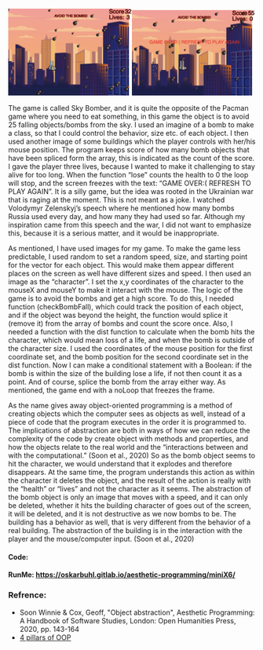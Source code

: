<img src="play.png" alt="png" width="50%"/><img src="lose.png" alt="lose" width="50%"/>

The game is called Sky Bomber, and it is quite the opposite of the Pacman game where you need to eat something, in this game the object is to avoid 25 falling objects/bombs from the sky. I used an imagine of a bomb to make a class, so that I could control the behavior, size etc. of each object. I then used another image of some buildings which the player controls with her/his mouse position. The program keeps score of how many bomb objects that have been spliced form the array, this is indicated as the count of the score. I gave the player three lives, because I wanted to make it challenging to stay alive for too long. When the function “lose” counts the health to 0 the loop will stop, and the screen freezes with the text: “GAME OVER:( REFRESH TO PLAY AGAIN”. It is a silly game, but the idea was rooted in the Ukrainian war that is raging at the moment. This is not meant as a joke. I watched Volodymyr Zelenskyj’s speech where he mentioned how many bombs Russia used every day, and how many they had used so far. Although my inspiration came from this speech and the war, I did not want to emphasize this, because it is a serious matter, and it would be inappropriate.  

As mentioned, I have used images for my game. To make the game less predictable, I used random to set a random speed, size, and starting point for the vector for each object. This would make them appear different places on the screen as well have different sizes and speed. I then used an image as the “character”. I set the x,y coordinates of the character to the mouseX and mouseY to make it interact with the mouse. The logic of the game is to avoid the bombs and get a high score. To do this, I needed function (checkBombFall), which could track the position of each object, and if the object was beyond the height, the function would splice it (remove it) from the array of bombs and count the score once. Also, I needed a function with the dist function to calculate when the bomb hits the character, which would mean loss of a life, and when the bomb is outside of the character size. I used the coordinates of the mouse position for the first coordinate set, and the bomb position for the second coordinate set in the dist function. Now I can make a conditional statement with a Boolean: if the bomb is within the size of the building lose a life, if not then count it as a point. And of course, splice the bomb from the array either way. As mentioned, the game end with a noLoop that freezes the frame.

As the name gives away object-oriented programming is a method of creating objects which the computer sees as objects as well, instead of a piece of code that the program executes in the order it is programmed to. The implications of abstraction are both in ways of how we can reduce the complexity of the code by create object with methods and properties, and how the objects relate to the real world and the “interactions between and with the computational.” (Soon et al., 2020)
So as the bomb object seems to hit the character, we would understand that it explodes and therefore disappears. At the same time, the program understands this action as within the character it deletes the object, and the result of the action is really with the “health” or “lives” and not the character as it seems. The abstraction of the bomb object is only an image that moves with a speed, and it can only be deleted, whether it hits the building character of goes out of the screen, it will be deleted, and it is not destructive as we now bombs to be. The building has a behavior as well, that is very different from the behavior of a real building. The abstraction of the building is in the interaction with the player and the mouse/computer input. (Soon et al., 2020)

#### Code:    
#### RunMe:  https://oskarbuhl.gitlab.io/aesthetic-programming/miniX6/

### Refrence:
* Soon Winnie & Cox, Geoff, "Object abstraction", Aesthetic Programming: A Handbook of Software Studies, London: Open Humanities Press, 2020, pp. 143-164
* [4 pillars of OOP](https://www.youtube.com/watch?v=pTB0EiLXUC8)
